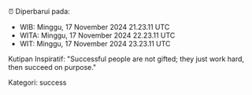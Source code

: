 ⏰ Diperbarui pada:
- WIB: Minggu, 17 November 2024 21.23.11 UTC
- WITA: Minggu, 17 November 2024 22.23.11 UTC
- WIT: Minggu, 17 November 2024 23.23.11 UTC

Kutipan Inspiratif:
"Successful people are not gifted; they just work hard, then succeed on purpose."


Kategori: success

